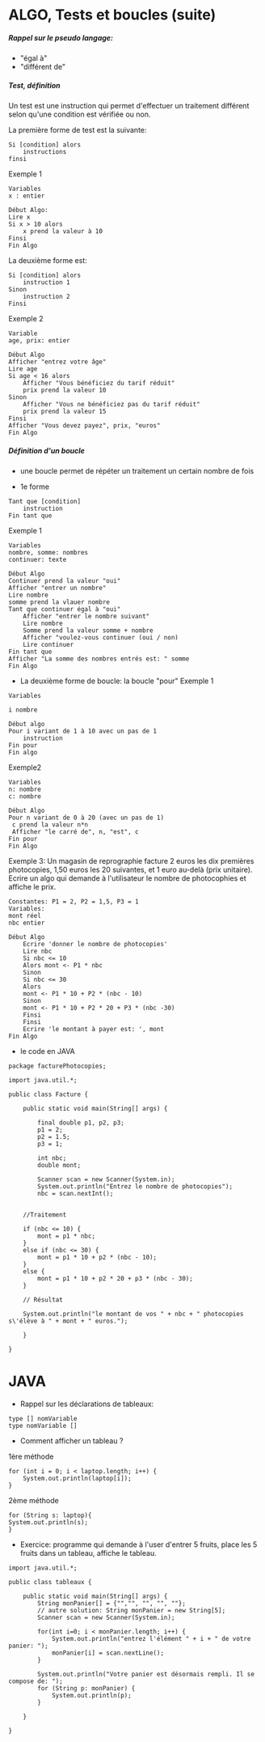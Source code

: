# ALGO, Tests et boucles (suite)
##### Rappel sur le pseudo langage:
* "égal à"
* "différent de"
##### Test, définition
Un test est une instruction qui permet d'effectuer un traitement différent selon qu'une condition est vérifiée ou non. 

La première forme de test est la suivante: 

```
Si [condition] alors 
	instructions
finsi 

```
Exemple 1
```
Variables 
x : entier

Début Algo: 
Lire x 
Si x > 10 alors 
	x prend la valeur à 10 
Finsi 
Fin Algo 
```
La deuxième forme est: 

```
Si [condition] alors 
	instruction 1 
Sinon 
	instruction 2 
Finsi 
```
Exemple 2
```
Variable  
age, prix: entier 

Début Algo 
Afficher "entrez votre âge" 
Lire age 
Si age < 16 alors 
	Afficher "Vous bénéficiez du tarif réduit" 
	prix prend la valeur 10 
Sinon  
	Afficher "Vous ne bénéficiez pas du tarif réduit" 
	prix prend la valeur 15 
Finsi 
Afficher "Vous devez payez", prix, "euros" 
Fin Algo 

```	
##### Définition d'un boucle
* une boucle permet de répéter un traitement un certain nombre de fois

* 1e forme
```
Tant que [condition] 
	instruction 
Fin tant que 
```
Exemple 1
```
Variables 
nombre, somme: nombres 
continuer: texte 

Début Algo 
Continuer prend la valeur "oui" 
Afficher "entrer un nombre" 
Lire nombre 
somme prend la vlauer nombre 
Tant que continuer égal à "oui" 
	Afficher "entrer le nombre suivant" 
	Lire nombre 
	Somme prend la valeur somme + nombre 
	Afficher "voulez-vous continuer (oui / non) 
	Lire continuer 
Fin tant que 
Afficher "La somme des nombres entrés est: " somme 
Fin Algo 
```

* La deuxième forme de boucle: la boucle "pour" 
Exemple 1 
```
Variables 

i nombre 

Début algo 
Pour i variant de 1 à 10 avec un pas de 1
	instruction 
Fin pour 
Fin algo

```
Exemple2

```
Variables
n: nombre
c: nombre

Début Algo
Pour n variant de 0 à 20 (avec un pas de 1)
 c prend la valeur n*n
 Afficher "le carré de", n, "est", c
Fin pour
Fin Algo

```

Exemple 3: Un magasin de reprographie facture 2 euros les dix premières photocopies, 1,50 euros les 20 suivantes, et 1 euro au-delà (prix unitaire). Ecrire un algo qui demande à l'utilisateur le nombre de photocophies et affiche le prix.

```
Constantes: P1 = 2, P2 = 1,5, P3 = 1 
Variables: 
mont réel 
nbc entier 

Début Algo 
	Ecrire 'donner le nombre de photocopies' 
	Lire nbc 
	Si nbc <= 10 
	Alors mont <- P1 * nbc 
	Sinon 
	Si nbc <= 30 
	Alors 
	mont <- P1 * 10 + P2 * (nbc - 10) 
	Sinon
	mont <- P1 * 10 + P2 * 20 + P3 * (nbc -30) 
	Finsi
	Finsi
	Ecrire 'le montant à payer est: ', mont 
Fin Algo
```
* le code en JAVA


```
package facturePhotocopies;

import java.util.*;

public class Facture {

	public static void main(String[] args) {
		
		final double p1, p2, p3;
		p1 = 2;
		p2 = 1.5;
		p3 = 1;
		
		int nbc;
		double mont;
		
		Scanner scan = new Scanner(System.in);
		System.out.println("Entrez le nombre de photocopies");
		nbc = scan.nextInt();
		
		
	//Traitement
		
	if (nbc <= 10) {
		mont = p1 * nbc;
	}
	else if (nbc <= 30) {
		mont = p1 * 10 + p2 * (nbc - 10);
	}
	else {
		mont = p1 * 10 + p2 * 20 + p3 * (nbc - 30);
	}
	
	// Résultat
	
	System.out.println("le montant de vos " + nbc + " photocopies s\'élève à " + mont + " euros.");
	
	}

}

```
# JAVA

* Rappel sur les déclarations de tableaux:

```
type [] nomVariable
type nomVariable []
```
* Comment afficher un tableau ?

1ère méthode 
```
for (int i = 0; i < laptop.length; i++) {
	System.out.println(laptop[i]);
}
```
2ème méthode
```
for (String s: laptop){
System.out.println(s);
}
```

* Exercice: programme qui demande à l'user d'entrer 5 fruits, place les 5 fruits dans un tableau, affiche le tableau.

```
import java.util.*;

public class tableaux {

	public static void main(String[] args) {
		String monPanier[] = {"","", "", "", ""};
		// autre solution: String monPanier = new String[5];
		Scanner scan = new Scanner(System.in);
		
		for(int i=0; i < monPanier.length; i++) {
			System.out.println("entrez l'élément " + i + " de votre panier: ");
			monPanier[i] = scan.nextLine();
		}
		
		System.out.println("Votre panier est désormais rempli. Il se compose de: ");
		for (String p: monPanier) {
			System.out.println(p);
		}

	}

}

```
